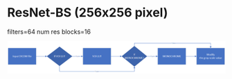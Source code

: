# ResNet-BS (256x256 pixel)
filters=64
num res blocks=16

<p align="center">
  <img src="https://github.com/BertonWei/X-Ray_image_preprocessing/blob/main/Read_XRay_function/image/read_flowchart.png" width="900" title="hover text">
</p>